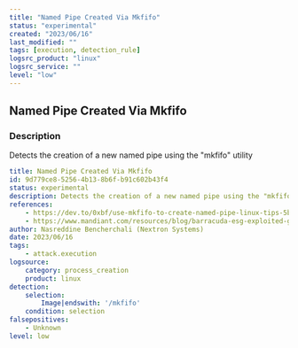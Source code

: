 ```yaml
---
title: "Named Pipe Created Via Mkfifo"
status: "experimental"
created: "2023/06/16"
last_modified: ""
tags: [execution, detection_rule]
logsrc_product: "linux"
logsrc_service: ""
level: "low"
---
```


## Named Pipe Created Via Mkfifo

### Description

Detects the creation of a new named pipe using the "mkfifo" utility

```yml
title: Named Pipe Created Via Mkfifo
id: 9d779ce8-5256-4b13-8b6f-b91c602b43f4
status: experimental
description: Detects the creation of a new named pipe using the "mkfifo" utility
references:
    - https://dev.to/0xbf/use-mkfifo-to-create-named-pipe-linux-tips-5bbk
    - https://www.mandiant.com/resources/blog/barracuda-esg-exploited-globally
author: Nasreddine Bencherchali (Nextron Systems)
date: 2023/06/16
tags:
    - attack.execution
logsource:
    category: process_creation
    product: linux
detection:
    selection:
        Image|endswith: '/mkfifo'
    condition: selection
falsepositives:
    - Unknown
level: low

```
